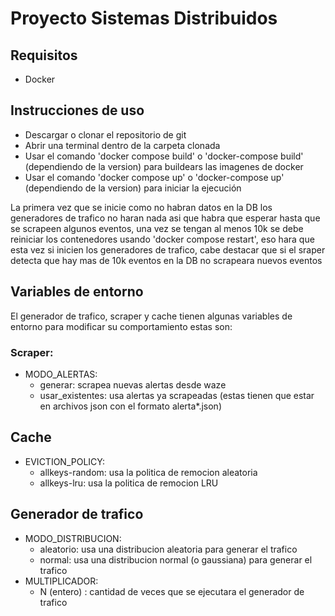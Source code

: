# Proyecto Sistemas Distribuidos

## Requisitos
- Docker


## Instrucciones de uso
- Descargar o clonar el repositorio de git
- Abrir una terminal dentro de la carpeta clonada
- Usar el comando 'docker compose build' o 'docker-compose build' (dependiendo de la version) para buildears las imagenes de docker
- Usar el comando 'docker compose up' o 'docker-compose up' (dependiendo de la version) para iniciar la ejecución

La primera vez que se inicie como no habran datos en la DB los generadores de trafico no haran nada asi que habra que esperar hasta que se scrapeen algunos eventos, una vez se tengan al menos 10k se debe reiniciar los contenedores usando 'docker compose restart', eso hara que esta vez si inicien los generadores de trafico, cabe destacar que si el sraper detecta que hay mas de 10k eventos en la DB no scrapeara nuevos eventos

## Variables de entorno
El generador de trafico, scraper y cache tienen algunas variables de entorno para modificar su comportamiento estas son: 
### Scraper:
- MODO_ALERTAS:
    - generar: scrapea nuevas alertas desde waze
    - usar_existentes: usa alertas ya scrapeadas (estas tienen que estar en archivos json con el formato alerta*.json)
## Cache
- EVICTION_POLICY:
    - allkeys-random: usa la politica de remocion aleatoria
    - allkeys-lru: usa la politica de remocion LRU
## Generador de trafico
- MODO_DISTRIBUCION:
    - aleatorio: usa una distribucion aleatoria para generar el trafico
    - normal: usa una distribucion normal (o gaussiana) para generar el trafico
- MULTIPLICADOR:
    - N (entero) : cantidad de veces que se ejecutara el generador de trafico
